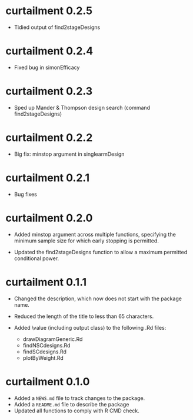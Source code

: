 # curtailment 0.2.5

* Tidied output of find2stageDesigns

# curtailment 0.2.4

* Fixed bug in simonEfficacy

# curtailment 0.2.3

* Sped up Mander & Thompson design search (command find2stageDesigns)

# curtailment 0.2.2

* Big fix: minstop argument in singlearmDesign

# curtailment 0.2.1

* Bug fixes

# curtailment 0.2.0

* Added minstop argument across multiple functions, specifying the minimum sample size for which early stopping is permitted.

* Updated the find2stageDesigns function to allow a maximum permitted conditional power.

# curtailment 0.1.1

* Changed the description, which now does not start with the package name.

* Reduced the length of the title to less than 65 characters.

* Added \value (including output class) to the following .Rd files:
  * drawDiagramGeneric.Rd
  * findNSCdesigns.Rd
  * findSCdesigns.Rd
  * plotByWeight.Rd

# curtailment 0.1.0

* Added a `NEWS.md` file to track changes to the package.
* Added a `README.md` file to describe the package
* Updated all functions to comply with R CMD check.
